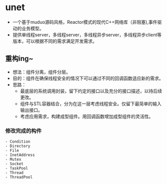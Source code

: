 # unet
- 一个基于muduo源码风格，Reactor模式的现代C++网络库（非阻塞),事件驱动的业务模型。
- 提供单线程server，多线程server，多线程异步server，多线程异步client等版本，可以根据不同的需求满足开发需求。
## 重构ing~
 - 想法：组件分离，组件分层。
 - 目的：组件在确保线程安全的情况下可以通过不同的回调函数适应新的需求。
 - 思路：
    - 最底层的系统调用封装，留下约定的接口以及充分的接口描述，以待后续更改。
    - 组件与STL容器结合，分为在这一层考虑线程安全。仅留下最简单的输入输出接口。
    - 考虑应用需求，构建成型组件。用回调函数增加成型组件的灵活性。

### 修改完成的构件
    - Condition
    - Directory
    - File
    - InetAddress
    - Mutex
    - Socket
    - TaskPool
    - Thread
    - ThreadPool

